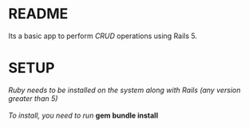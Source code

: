 # README

Its a basic app to perform *CRUD* operations using Rails 5.

# SETUP

<b>*</b><em>Ruby needs to be installed on the system along with Rails (any version greater than 5)</em><br><br>
<b>*</b><em>To install, you need to run</em> <b>gem bundle install</b>
